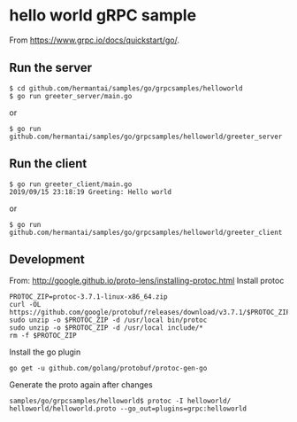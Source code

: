 # hello world gRPC sample

From https://www.grpc.io/docs/quickstart/go/.

## Run the server

    $ cd github.com/hermantai/samples/go/grpcsamples/helloworld
    $ go run greeter_server/main.go

or 

    $ go run github.com/hermantai/samples/go/grpcsamples/helloworld/greeter_server

## Run the client

    $ go run greeter_client/main.go 
    2019/09/15 23:18:19 Greeting: Hello world

or

    $ go run github.com/hermantai/samples/go/grpcsamples/helloworld/greeter_client

## Development

From: http://google.github.io/proto-lens/installing-protoc.html
Install protoc

    PROTOC_ZIP=protoc-3.7.1-linux-x86_64.zip
    curl -OL https://github.com/google/protobuf/releases/download/v3.7.1/$PROTOC_ZIP
    sudo unzip -o $PROTOC_ZIP -d /usr/local bin/protoc
    sudo unzip -o $PROTOC_ZIP -d /usr/local include/*
    rm -f $PROTOC_ZIP

Install the go plugin

    go get -u github.com/golang/protobuf/protoc-gen-go

Generate the proto again after changes

    samples/go/grpcsamples/helloworld$ protoc -I helloworld/ helloworld/helloworld.proto --go_out=plugins=grpc:helloworld
